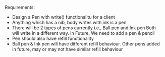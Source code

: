 Requirements:

- Design a Pen with write() functionalitu for a client
- Anything which has a nib, body writes with ink is a pen
- There will be 2 types of pens currently i.e., Ball pen and Ink pen
  Both will write in a different way.
  In Future, We need to add a pen & pencil
- Pen should also have refill functionality
- Ball pen & Ink pen will have different refill behaviour. Other pens added in future, may or may not have similar refill behaviour
